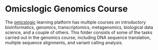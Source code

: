 # Omicslogic Genomics Course
The [omicslogic](https://learn.omicslogic.com/) learning platform has multiple courses on introductory bioinformatics, genomics, transcriptomics, metagenomics, biological data science, and a couple of others. 
This folder consists of some of the tasks carried out in the genomics course, including DNA sequence translation, multiple sequence alignments, and variant calling analysis.
